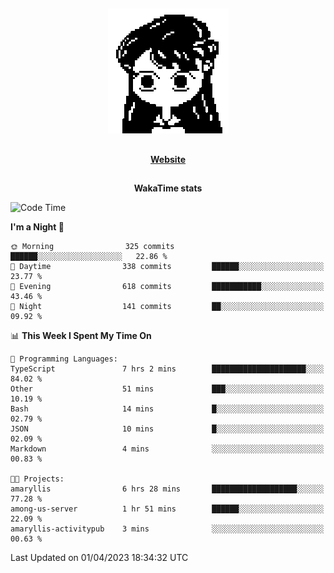 ##

<p align="center">
  <img src="./person.gif" />
</p>

##

<div align="center">
  <p>
    <strong>
    <a href='https://domm.me'>Website</a>
    </strong>
  </p>
</div>

##

<div align="center">
  <p>
    <strong>
    WakaTime stats
    </strong>
  </p>
</div>

<!--START_SECTION:waka-->
![Code Time](http://img.shields.io/badge/Code%20Time-70%20hrs%2016%20mins-blue)

**I'm a Night 🦉** 

```text
🌞 Morning                325 commits         ██████░░░░░░░░░░░░░░░░░░░   22.86 % 
🌆 Daytime                338 commits         ██████░░░░░░░░░░░░░░░░░░░   23.77 % 
🌃 Evening                618 commits         ███████████░░░░░░░░░░░░░░   43.46 % 
🌙 Night                  141 commits         ██░░░░░░░░░░░░░░░░░░░░░░░   09.92 % 
```


📊 **This Week I Spent My Time On** 

```text
💬 Programming Languages: 
TypeScript               7 hrs 2 mins        █████████████████████░░░░   84.02 % 
Other                    51 mins             ███░░░░░░░░░░░░░░░░░░░░░░   10.19 % 
Bash                     14 mins             █░░░░░░░░░░░░░░░░░░░░░░░░   02.79 % 
JSON                     10 mins             █░░░░░░░░░░░░░░░░░░░░░░░░   02.09 % 
Markdown                 4 mins              ░░░░░░░░░░░░░░░░░░░░░░░░░   00.83 % 

🐱‍💻 Projects: 
amaryllis                6 hrs 28 mins       ███████████████████░░░░░░   77.28 % 
among-us-server          1 hr 51 mins        ██████░░░░░░░░░░░░░░░░░░░   22.09 % 
amaryllis-activitypub    3 mins              ░░░░░░░░░░░░░░░░░░░░░░░░░   00.63 % 
```


 Last Updated on 01/04/2023 18:34:32 UTC
<!--END_SECTION:waka-->


